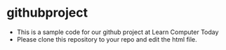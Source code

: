 # githubproject
- This is a sample code for our github project at Learn Computer Today
- Please clone this repository to your repo and edit the html file.

